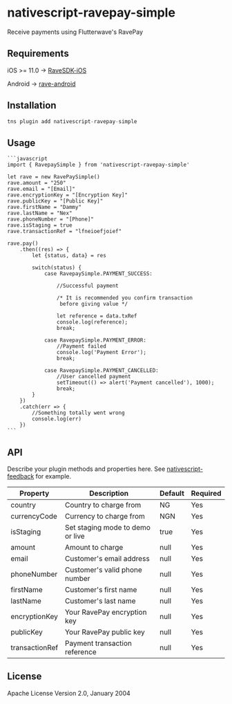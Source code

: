# nativescript-ravepay-simple

Receive payments using Flutterwave's RavePay

## Requirements

iOS >= 11.0 -> [RaveSDK-iOS](https://github.com/dammynex/RaveSDK-iOS)

Android -> [rave-android](https://github.com/Flutterwave/rave-android)

## Installation

```javascript
tns plugin add nativescript-ravepay-simple
```

## Usage 
	
	```javascript
    import { RavepaySimple } from 'nativescript-ravepay-simple'

    let rave = new RavePaySimple()
    rave.amount = "250"
    rave.email = "[Email]"
    rave.encryptionKey = "[Encryption Key]"
    rave.publicKey = "[Public Key]"
    rave.firstName = "Dammy"
    rave.lastName = "Nex"
    rave.phoneNumber = "[Phone]"
    rave.isStaging = true
    rave.transactionRef = "lfneioefjoief"

    rave.pay()
        .then((res) => {
            let {status, data} = res

            switch(status) {
                case RavepaySimple.PAYMENT_SUCCESS:

                    //Successful payment

                    /* It is recommended you confirm transaction
                     before giving value */
                
                    let reference = data.txRef
                    console.log(reference);
                    break;

                case RavepaySimple.PAYMENT_ERROR:
                    //Payment failed
                    console.log('Payment Error');
                    break;

                case RavepaySimple.PAYMENT_CANCELLED:
                    //User cancelled payment
                    setTimeout(() => alert('Payment cancelled'), 1000);
                    break;
            }
        })
        .catch(err => {
            //Something totally went wrong
            console.log(err)
        })
    ```

## API

Describe your plugin methods and properties here. See [nativescript-feedback](https://github.com/EddyVerbruggen/nativescript-feedback) for example.
    
| Property | Description | Default | Required |
| --- | --- | -- | --- |
| country | Country to charge from | NG | Yes |
| currencyCode | Currency to charge from | NGN | Yes |
| isStaging | Set staging mode to demo or live | true | Yes |
| amount | Amount to charge | null | Yes |
| email | Customer's email address | null | Yes |
| phoneNumber | Customer's valid phone number | null | Yes |
| firstName | Customer's first name | null | Yes |
| lastName | Customer's last name | null | Yes |
| encryptionKey | Your RavePay encryption key | null | Yes |
| publicKey | Your RavePay public key | null | Yes |
| transactionRef | Payment transaction reference | null | Yes |
    
## License

Apache License Version 2.0, January 2004
